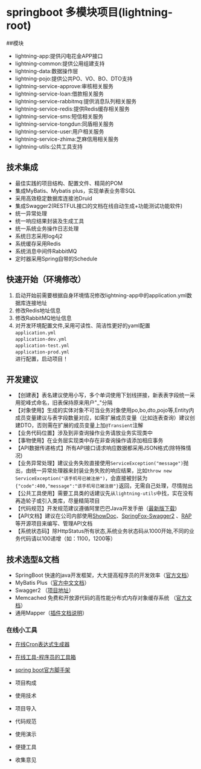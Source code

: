 # springboot 多模块项目(lightning-root)

##模块
- lightning-app:提供闪电花金APP接口
- lightning-common:提供公用组建支持
- lightning-data:数据操作层
- lightning-pojo:提供公共PO、VO、BO、DTO支持
- lightning-service-approve:审核相关服务
- lightning-service-loan:借款相关服务
- lightning-service-rabbitmq:提供消息队列相关服务
- lightning-service-redis:提供Redis缓存相关服务
- lightning-service-sms:短信相关服务
- lightning-service-tongdun:同盾相关服务
- lightning-service-user:用户相关服务
- lightning-service-zhima:芝麻信用相关服务
- lightning-utils:公共工具支持


## 技术集成
- 最佳实践的项目结构、配置文件、精简的POM
- 集成MyBatis、Mybatis plus，实现单表业务零SQL
- 采用高效稳定数据库连接池Druid
- 集成Swagger2(RESTFUL接口的文档在线自动生成+功能测试功能软件)
- 统一异常处理
- 统一响应结果封装及生成工具
- 统一系统业务操作日志处理
- 系统日志采用log4j2
- 系统缓存采用Redis
- 系统消息中间件RabbitMQ
- 定时器采用Spring自带的Schedule

## 快速开始（环境修改）
1. 启动开始前需要根据自身环境情况修改lightning-app中的application.yml数据库连接地址
2. 修改Redis地址信息
3. 修改RabbitMQ地址信息
4. 对开发环境配置文件,采用可读性、简洁性更好的yaml配置<br>
	```application.yml```<br>
	```application-dev.yml```<br>
	```application-test.yml```<br>
	```application-prod.yml```<br>
    进行配置，启动项目！

## 开发建议
- 【创建表】表名建议使用小写，多个单词使用下划线拼接，新表表字段统一采用驼峰式命名，旧表保持原来用户"_"分隔
- 【对象使用】生成的实体对象不可当业务对象使用po,bo,dto,pojo等,Entity内成员变量建议与表字段数量对应，如需扩展成员变量（比如连表查询）建议创建DTO，否则需在扩展的成员变量上加```@Transient```注解
- 【业务代码位置】涉及到非查询操作业务请放业务实现类中
- 【事物使用】在业务层实现类中存在非查询操作请添加相应事务
- 【API数据传递格式】所有API接口请求响应数据都采用JSON格式(除特殊情况)
- 【业务异常处理】建议业务失败直接使用```ServiceException("message")```抛出，由统一异常处理器来封装业务失败的响应结果，比如```throw new ServiceException("该手机号已被注册")```，会直接被封装为```{"code":400,"message":"该手机号已被注册"}```返回，无需自己处理，尽情抛出
- 【公共工具使用】需要工具类的话建议先从```lightning-utils```中找，实在没有再造轮子或引入类库，尽量精简项目
- 【代码规范】开发规范建议遵循阿里巴巴Java开发手册（[最新版下载](https://github.com/lihengming/shared-files/blob/master/%E9%98%BF%E9%87%8C%E5%B7%B4%E5%B7%B4Java%E5%BC%80%E5%8F%91%E6%89%8B%E5%86%8Cv1.2.0.pdf))
- 【API文档】建议在公司内部使用[ShowDoc](https://github.com/star7th/showdoc)、[SpringFox-Swagger2](https://github.com/springfox/springfox) 、[RAP](https://github.com/thx/RAP)等开源项目来编写、管理API文档
- 【系统状态码】除HttpStatus所有状态,系统业务状态码从1000开始,不同的业务代码请以100递增（如：1100，1200等）


## 技术选型&文档
- SpringBoot 快速的java开发框架，大大提高程序员的开发效率（[官方文档](http://projects.spring.io/spring-boot/)）
- MyBatis Plus（[官方中文文档](http://baomidou.oschina.io/mybatis-plus-doc/#/)）
- Swagger2 （[项目地址](https://github.com/springfox/springfox)）
- Memcached 免费和开放源代码的高性能分布式内存对象缓存系统 （[官方文档](http://memcached.org/)）
- 通用Mapper（[插件文档说明](https://mapperhelper.github.io/docs/2.use/)）

### 在线小工具
- [在线Cron表达式生成器](http://cron.qqe2.com/ "在线Cron表达式生成器")
- [在线工具-程序员的工具箱](http://tool.lu/ "在线工具 - 程序员的工具箱")
- [spring boot官方脚手架](https://start.spring.io/ "spring boot官方脚手架")



- 项目构成
- 使用技术
- 项目导入
- 代码规范
- 使用演示
- 便捷工具
- 收集意见

